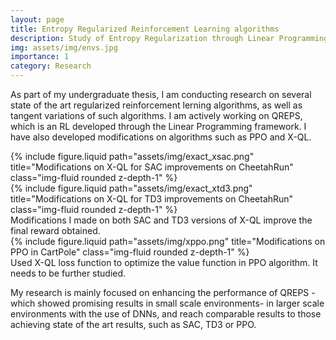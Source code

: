 ```yaml
---
layout: page
title: Entropy Regularized Reinforcement Learning algorithms
description: Study of Entropy Regularization through Linear Programming formulations and its feasibility in large scale settings
img: assets/img/envs.jpg
importance: 1
category: Research
---
```


As part of my undergraduate thesis, I am conducting research on several state of the art regularized reinforcement lerning algorithms, as well as tangent variations of such algorithms. I am actively working on QREPS, which is an RL developed through the Linear Programming framework. I have also developed modifications on algorithms such as PPO and X-QL.

<div class="row justify-content-sm-center">
    <div class="col-sm-8 mt-3 mt-md-0">
        {% include figure.liquid path="assets/img/exact_xsac.png" title="Modifications on X-QL for SAC improvements on CheetahRun" class="img-fluid rounded z-depth-1" %}
    </div>
    <div class="col-sm-4 mt-3 mt-md-0">
        {% include figure.liquid path="assets/img/exact_xtd3.png" title="Modifications on X-QL for TD3 improvements on CheetahRun" class="img-fluid rounded z-depth-1" %}
    </div>
</div>
<div class="caption">
    Modifications I made on both SAC and TD3 versions of X-QL improve the final reward obtained.
</div>

<div class="row justify-content-sm-center">
    <div class="col-sm-8 mt-3 mt-md-0">
        {% include figure.liquid path="assets/img/xppo.png" title="Modifications on PPO in CartPole" class="img-fluid rounded z-depth-1" %}
    </div>

</div>
<div class="caption">
    Used X-QL loss function to optimize the value function in PPO algorithm. It needs to be further studied.
</div>

My research is mainly focused on enhancing the performance of QREPS -which showed promising results in small scale environments- in larger scale environments with the use of DNNs, and reach comparable results to those achieving state of the art results, such as SAC, TD3 or PPO.
